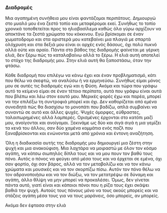 ### Διαδρομές

Μια αγαπημένη συνήθεια μου είναι φαντάζομαι περιπάτους.
Δημιουργώ στο μυαλό μου ένα ζεστό τοπίο και μεταφέρομαι εκεί.
Συνήθως το τοπίο χρονικά τοποθετείται προς το ηλιοβασίλεμα
καθώς όλα γύρω αρχίζουν να αποκτάνε τα ζεστά χρώματα του κόκκινου.
Εγώ βρίσκομαι σε έναν χωματοδρομο και στα αριστερά μου κατεβαίνει μια πλαγιά
με σπαρτά ολόχρυση και στα δεξιά μου είναι οι αρχές ενός δάσους, όχι πολύ πυκνό
αλλά ούτε και αραίο. Πάντα στο βάθος της διαδρομής φαίνεται με γέρικη ελιά,
δεν ξέρω πώς το καταλαβαίνω αλλά το ξέρω. Η ελιά αυτή αποτελεί το στόχο της
διαδρομής μου. Στην ελιά αυτή θα ξαποστάσω, όταν την φτάσω.

Κάθε διαδρομή που επιλέγω να κάνω έχει και έναν προβληματισμό, κάτι που θέλω να σκεφτώ, να αναλύσω ή να ερμηνεύσω. Συνήθως είμαι μόνος μου σε αυτές τις διαδρομές
εγώ και η Φύση. Ακόμα και τώρα που γράφω αυτό το κείμενο είμαι σε έναν τέτοιο περίπατο, αυτά που γράφω είναι αυτά που βλέπω και λέω στον εαυτό μου. Μερικές φορές έχω και παρέα, μπορεί να την επιλέξω τη συντροφιά μπορεί και όχι. Δεν καθορίζεται από εμένα συνειδητά πώς θα διασχίσω το μονοπάτι που βαδίζω, απλά συμβαίνει να συναντώ σε αυτό και άλλες ψυχές. Ψυχές όμορφες, εύθραστες, ταλαιπωρημένες αλλά λαμπερές. Ορισμένες έρχονται στο κατόπι μαζί μου, ανοίγονται και ανοίγομαι. Ξεκινάμε ως δύο και σιγά σιγά η μια γεμίζει τα κενά του άλλου, σαν δύο χαμένα κομμάτια ενός παζλ που ξαναβρίσκονται και ενώνονται μετά από χρόνια και έντονη αναζήτηση.

Όλη η διαδικασία αυτής της διαδρομής μου δημιουργεί μια ζέστη στην ψυχή και μια ανακούφιση. Μια λαχτάρα να μοιραστώ με όλον τον κόσμο αγάπη, να κάτσω σιωπηλός δίπλα τους και να μου πουν τον βαθύ τους πόνο. Αυτός ο πόνος να φεύγει από μέσα τους και να έρχεται σε εμένα, όχι σαν φορτίο, όχι σαν βάρος, αλλά να τον μεταβολίζω και να τον κάνω χρώματα και μουσικές και να τον σκορπίζω πίσω. Αυτόν τον πόνο θέλω να τον αδρανοποιήσω και να τον διώξω, να τον μετατρέψω σε δύναμη και αγάπη, άλλο θλίψη να μην μπορεί να προκαλέσει. Όμως, δεν γίνεται πάντα αυτό, γιατί είναι και κάποιοι πόνοι που η ρίζα τους έχει σκάψει βαθιά την ψυχή. Αυτούς τους πόνους μόνο να τους ακούς μπορείς και να στάζεις αγάπη μέσα τους για να τους μαράνεις, όσο μπορείς, αν μπορείς.



Ακόμα δεν έφτασα στην ελιά
